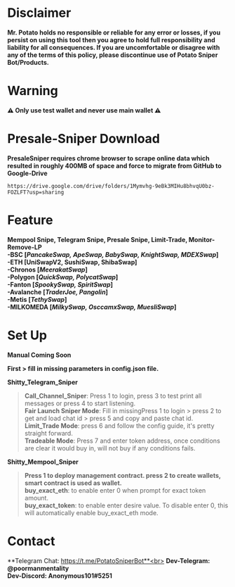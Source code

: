 # **Disclaimer**<br>
**Mr. Potato holds no responsible or reliable for any error or losses, if you persist on using this tool then you agree to hold full responsibility and liability for all consequences. If you are uncomfortable or disagree with any of the terms of this policy, please discontinue use of Potato Sniper Bot/Products.**

# **Warning**<br>
**⚠ Only use test wallet and never use main wallet ⚠**


# **Presale-Sniper Download**<br>

**PresaleSniper requires chrome browser to scrape online data which resulted in roughly 400MB of space and force to migrate from GitHub to Google-Drive**

    https://drive.google.com/drive/folders/1Mymvhg-9eBk3MIHu8bhvqU0bz-FOZLFT?usp=sharing
    
# **Feature**<br>
**Mempool Snipe, Telegram Snipe, Presale Snipe, Limit-Trade, Monitor-Remove-LP** <br>
**-BSC [_PancakeSwap, ApeSwap, BabySwap, KnightSwap, MDEXSwap_]**<br>
**-ETH [UniSwapV2, SushiSwap, ShibaSwap]**<br>
**-Chronos [_MeerakatSwap_]**<br>
**-Polygon [_QuickSwap, PolycatSwap_]**<br>
**-Fanton [_SpookySwap, SpiritSwap_]**<br>
**-Avalanche [_TraderJoe, Pangolin_]**<br>
**-Metis  [_TethySwap_]**<br>
**-MILKOMEDA [_MilkySwap, OsccamxSwap, MuesliSwap_]**<br>

# **Set Up**<br>
**Manual Coming Soon**<br>

**First > fill in missing parameters in config.json file.**<br>

**Shitty_Telegram_Sniper** <br>

>**Call_Channel_Sniper**: Press 1 to login, press 3 to test print all messages or press 4 to start listening.<br>
>**Fair Launch Sniper Mode**: Fill in missingPress 1 to login > press 2 to get and load chat id > press 5 and copy and paste chat id.<br>
>**Limit_Trade Mode**: press 6 and follow the config guide, it's pretty straight forward.<br>
>**Tradeable Mode**: Press 7 and enter token address, once conditions are clear it would buy in, will not buy if any conditions fails.<br>

**Shitty_Mempool_Sniper**
>**Press 1 to deploy management contract. press 2 to create wallets, smart contract is used as wallet.**<br>
>**buy_exact_eth**: to enable enter 0 when prompt for exact token amount. <br>
>**buy_exact_token**: to enable enter desire value. To disable enter 0, this will automatically enable buy_exact_eth mode.


# **Contact**<br>
**Telegram Chat: https://t.me/PotatoSniperBot**<br>
**Dev-Telegram: @poormanmentality**<br>
**Dev-Discord: Anonymous101#5251**<br>
